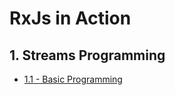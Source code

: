# RxJs in Action

## 1. Streams Programming

* [1.1 - Basic Programming](/doc/rxjs/11-streams.md)



